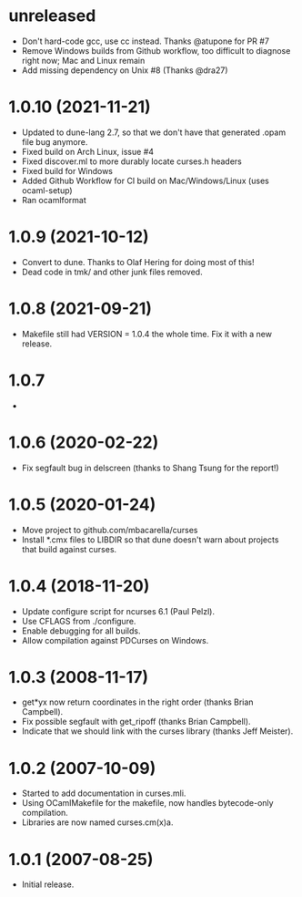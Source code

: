unreleased
=====
* Don't hard-code gcc, use cc instead. Thanks @atupone for PR #7
* Remove Windows builds from Github workflow, too difficult to diagnose
  right now; Mac and Linux remain
* Add missing dependency on Unix #8 (Thanks @dra27)

1.0.10 (2021-11-21)
=====
* Updated to dune-lang 2.7, so that we don't have that generated .opam file
  bug anymore.
* Fixed build on Arch Linux, issue #4
* Fixed discover.ml to more durably locate curses.h headers
* Fixed build for Windows
* Added Github Workflow for CI build on Mac/Windows/Linux (uses ocaml-setup)
* Ran ocamlformat

1.0.9 (2021-10-12)
=====
* Convert to dune. Thanks to Olaf Hering <olafhering> for doing most of this!
* Dead code in tmk/ and other junk files removed.

1.0.8 (2021-09-21)
=====
* Makefile still had VERSION = 1.0.4 the whole time. Fix it with a new release.

1.0.7
=====
* <credit bug reporter>

1.0.6 (2020-02-22)
=====
* Fix segfault bug in delscreen (thanks to Shang Tsung for the report!)

1.0.5 (2020-01-24)
=====
* Move project to github.com/mbacarella/curses
* Install *.cmx files to LIBDIR so that dune doesn't warn about
  projects that build against curses.

1.0.4 (2018-11-20)
=====
* Update configure script for ncurses 6.1 (Paul Pelzl).
* Use CFLAGS from ./configure.
* Enable debugging for all builds.
* Allow compilation against PDCurses on Windows.

1.0.3 (2008-11-17)
=====
* get*yx now return coordinates in the right order (thanks Brian Campbell).
* Fix possible segfault with get_ripoff (thanks Brian Campbell).
* Indicate that we should link with the curses library (thanks Jeff Meister).

1.0.2 (2007-10-09)
=====
* Started to add documentation in curses.mli.
* Using OCamlMakefile for the makefile, now handles bytecode-only compilation.
* Libraries are now named curses.cm(x)a.

1.0.1 (2007-08-25)
=====
* Initial release.
